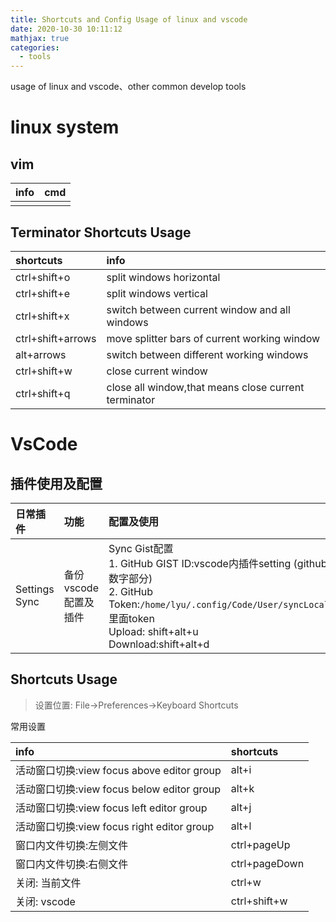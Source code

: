 ```yaml
---
title: Shortcuts and Config Usage of linux and vscode
date: 2020-10-30 10:11:12
mathjax: true
categories:
  - tools
---
```

usage of linux and vscode、other common develop tools
<!--more-->

# linux system
## vim
|info|cmd|
|:-|:-|
|||
## Terminator Shortcuts Usage

| shortcuts         | info                                                 |
| :---------------- | :--------------------------------------------------- |
| ctrl+shift+o      | split windows horizontal                             |
| ctrl+shift+e      | split windows vertical                               |
| ctrl+shift+x      | switch between current window and all windows        |
| ctrl+shift+arrows | move splitter bars of current working window         |
| alt+arrows        | switch between different working windows             |
| ctrl+shift+w      | close current window                                 |
| ctrl+shift+q      | close all window,that means close current terminator |

# VsCode
## 插件使用及配置
| 日常插件      | 功能                 | 配置及使用                                                                                                                                                                                                              |
| :------------ | :------------------- | :---------------------------------------------------------------------------------------------------------------------------------------------------------------------------------------------------------------------- |
| Settings Sync | 备份vscode配置及插件 | Sync Gist配置<br>1. GitHub GIST ID:vscode内插件setting (github gist repo的url数字部分)<br>2. GitHub Token:`/home/lyu/.config/Code/User/syncLocalSettings.json`里面token<br>Upload: shift+alt+u<br> Download:shift+alt+d |
## Shortcuts Usage
>设置位置: File->Preferences->Keyboard Shortcuts

常用设置

| info                                       | shortcuts     |
| :----------------------------------------- | :------------ |
| 活动窗口切换:view focus above editor group | alt+i         |
| 活动窗口切换:view focus below editor group | alt+k         |
| 活动窗口切换:view focus left editor group  | alt+j         |
| 活动窗口切换:view focus right editor group | alt+l         |
| 窗口内文件切换:左侧文件                    | ctrl+pageUp   |
| 窗口内文件切换:右侧文件                    | ctrl+pageDown |
| 关闭: 当前文件                             | ctrl+w        |
| 关闭: vscode                               | ctrl+shift+w  |